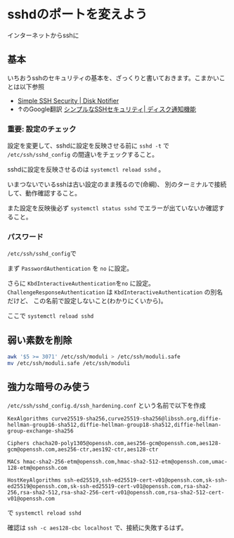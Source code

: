 # sshdのポートを変えよう

インターネットからsshに




## 基本

いちおうsshのセキュリティの基本を、ざっくりと書いておきます。こまかいことは以下参照

- [Simple SSH Security \| Disk Notifier](https://disknotifier.com/blog/simple-ssh-security/)
- ↑のGoogle翻訳 [シンプルなSSHセキュリティ| ディスク通知機能](https://disknotifier-com.translate.goog/blog/simple-ssh-security/?_x_tr_sl=en&_x_tr_tl=ja&_x_tr_hl=ja&_x_tr_pto=nui)


### 重要: 設定のチェック

設定を変更して、sshdに設定を反映させる前に
`sshd -t` で `/etc/ssh/sshd_config` の間違いをチェックすること。

sshdに設定を反映させるのは `systemctl reload sshd` 。

いまつないでいるsshは古い設定のまま残るので(命綱)、
別のターミナルで接続して、動作確認すること。

また設定を反映後必ず `systemctl status sshd` でエラーが出ていないか確認すること。

### パスワード

`/etc/ssh/sshd_config`で

まず `PasswordAuthentication` を `no` に設定。

さらに
`KbdInteractiveAuthentication`を`no` に設定。
`ChallengeResponseAuthentication` は `KbdInteractiveAuthentication` の別名だけど、
この名前で設定しないこと(わかりにくいから)。

ここで `systemctl reload sshd`


## 弱い素数を削除

```bash
awk '$5 >= 3071' /etc/ssh/moduli > /etc/ssh/moduli.safe
mv /etc/ssh/moduli.safe /etc/ssh/moduli
```

## 強力な暗号のみ使う

`/etc/ssh/sshd_config.d/ssh_hardening.conf`
という名前で以下を作成
```
KexAlgorithms curve25519-sha256,curve25519-sha256@libssh.org,diffie-hellman-group16-sha512,diffie-hellman-group18-sha512,diffie-hellman-group-exchange-sha256

Ciphers chacha20-poly1305@openssh.com,aes256-gcm@openssh.com,aes128-gcm@openssh.com,aes256-ctr,aes192-ctr,aes128-ctr

MACs hmac-sha2-256-etm@openssh.com,hmac-sha2-512-etm@openssh.com,umac-128-etm@openssh.com

HostKeyAlgorithms ssh-ed25519,ssh-ed25519-cert-v01@openssh.com,sk-ssh-ed25519@openssh.com,sk-ssh-ed25519-cert-v01@openssh.com,rsa-sha2-256,rsa-sha2-512,rsa-sha2-256-cert-v01@openssh.com,rsa-sha2-512-cert-v01@openssh.com
```

で `systemctl reload sshd`

確認は
`ssh -c aes128-cbc localhost`
で、接続に失敗するはず。

